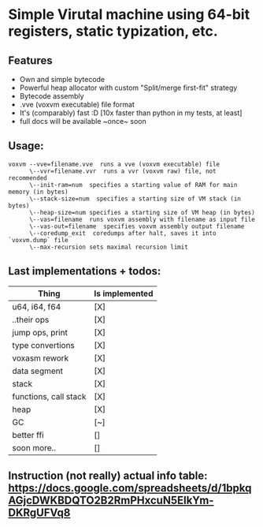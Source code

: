 # Simple Virutal machine using 64-bit registers, static typization, etc.
## Features
- Own and simple bytecode
- Powerful heap allocator with custom "Split/merge first-fit" strategy
- Bytecode assembly
- .vve (voxvm executable) file format
- It's (comparably) fast :D   [10x faster than python in my tests, at least]
- full docs will be available ~once~ soon

## Usage:
```
voxvm --vve=filename.vve  runs a vve (voxvm executable) file
      \--vvr=filename.vvr  runs a vvr (voxvm raw) file, not recommended
      \--init-ram=num  specifies a starting value of RAM for main memory (in bytes)
      \--stack-size=num  specifies a starting size of VM stack (in bytes)
      \--heap-size=num specifies a starting size of VM heap (in bytes)
      \--vas=filename  runs voxvm assembly with filename as input file
      \--vas-out=filename  specifies voxvm assembly output filename
      \--coredump_exit  coredumps after halt, saves it into `voxvm.dump` file
      \--max-recursion sets maximal recursion limit
```

## Last implementations + todos:
| Thing                 | Is implemented |
|-----------------------|----------------|
| u64, i64, f64         | [X]            |
| ..their ops           | [X]            |
| jump ops, print       | [X]            |
| type convertions      | [X]            |
| voxasm rework         | [X]            |
| data segment          | [X]            |
| stack                 | [X]            |
| functions, call stack | [X]            |
| heap                  | [X]            |
| GC                    | [~]            |
| better ffi            | []            |
| soon more..           | []             |

## Instruction (not really) actual info table: https://docs.google.com/spreadsheets/d/1bpkqAGjcDWKBDQTO2B2RmPHxcuN5EIkYm-DKRgUFVq8
